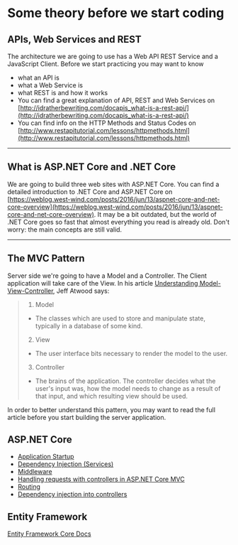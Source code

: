 # Some theory before we start coding

## APIs, Web Services and REST

The architecture we are going to use has a Web API REST Service and a JavaScript Client.
Before we start practicing you may want to know 
- what an API is 
- what a Web Service is 
- what REST is and how it works 
- You can find a great explanation of API, REST and Web Services on [http://idratherbewriting.com/docapis_what-is-a-rest-api/](http://idratherbewriting.com/docapis_what-is-a-rest-api/)
- You can find info on the HTTP Methods and Status Codes on [http://www.restapitutorial.com/lessons/httpmethods.html](http://www.restapitutorial.com/lessons/httpmethods.html)

---

## What is ASP.NET Core and .NET Core

We are going to build three web sites with ASP.NET Core. You can find a detailed introduction to .NET Core and ASP.NET Core on [https://weblog.west-wind.com/posts/2016/jun/13/aspnet-core-and-net-core-overview](https://weblog.west-wind.com/posts/2016/jun/13/aspnet-core-and-net-core-overview).
It may be a bit outdated, but the world of .NET Core goes so fast that almost everything you read is already old. Don't worry: the main concepts are still valid.

---

## The MVC Pattern
Server side we're going to have a Model and a Controller. The Client application will take care of the View. 
In his article [Understanding Model-View-Controller](https://blog.codinghorror.com/understanding-model-view-controller/), Jeff Atwood says:


> 1. Model
> - The classes which are used to store and manipulate state, typically in a database of some kind.
> 2. View
> - The user interface bits necessary to render the model to the user.
> 3. Controller
> - The brains of the application. The controller decides what the user's input was, how the model needs to change as a result of that input, and which resulting view should be used.

In order to better understand this pattern, you may want to read the full article before you start building the server application.

## ASP.NET Core
- [Application Startup](https://docs.microsoft.com/en-us/aspnet/core/fundamentals/startup)
- [Dependency Injection (Services)](https://docs.microsoft.com/en-us/aspnet/core/fundamentals/dependency-injection)
- [Middleware](https://docs.microsoft.com/en-us/aspnet/core/fundamentals/middleware?tabs=aspnetcore2x)
- [Handling requests with controllers in ASP.NET Core MVC](https://docs.microsoft.com/en-us/aspnet/core/mvc/controllers/actions)
- [Routing](https://docs.microsoft.com/en-us/aspnet/core/mvc/controllers/routing)
- [Dependency injection into controllers](https://docs.microsoft.com/en-us/aspnet/core/mvc/controllers/dependency-injection)

## Entity Framework

[Entity Framework Core Docs](https://docs.microsoft.com/en-us/ef/core/)